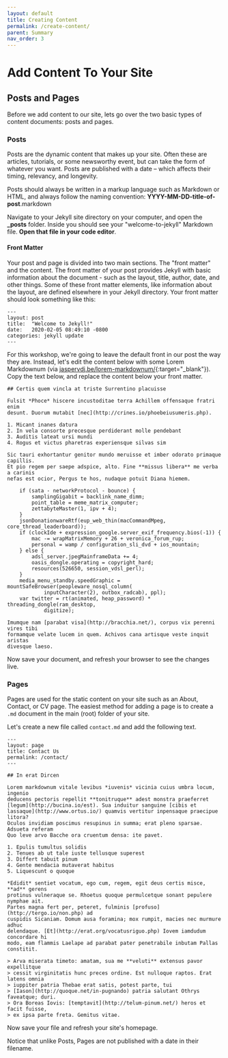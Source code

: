 ```yaml
---
layout: default
title: Creating Content
permalink: /create-content/
parent: Summary
nav_order: 3
---
```



# Add Content To Your Site

## Posts and Pages
Before we add content to our site, lets go over the two basic types of content documents: posts and pages.

### Posts
Posts are the dynamic content that makes up your site. Often these are articles, tutorials, or some newsworthy event, but can take the form of whatever you want. Posts are published with a date – which affects their timing, relevancy, and longevity.   

Posts should always be written in a markup language such as Markdown or HTML, and always follow the naming convention: **YYYY-MM-DD-title-of-post**.markdown    

Navigate to your Jekyll site directory on your computer, and open the **_posts** folder. Inside you should see your "welcome-to-jekyll" Markdown file. **Open that file in your code editor**.


#### Front Matter
Your post and page is divided into two main sections. The "front matter" and the content. The front matter of your post provides Jekyll with basic information about the document - such as the layout, title, author, date, and other things. Some of these front matter elements, like information about the layout, are defined elsewhere in your Jekyll directory. Your front matter should look something like this:    

```
---
layout: post
title:  "Welcome to Jekyll!"
date:   2020-02-05 08:49:10 -0800
categories: jekyll update
---
```
For this workshop, we're going to leave the default front in our post the way they are. Instead, let's edit the content below with some Lorem Markdownum (via [jaspervdj.be/lorem-markdownum/](https://jaspervdj.be/lorem-markdownum/){:target="_blank"}). Copy the text below, and replace the content below your front matter.    
```
## Certis quem vincla at triste Surrentino placuisse

Fulsit *Phoce* hiscere incustoditae terra Achillem offensaque fratri enim
desunt. Duorum mutabit [nec](http://crines.io/phoebeiusumeris.php).

1. Micant inanes datura
2. In vela consorte precesque perdiderant molle pendebant
3. Auditis lateat ursi mundi
4. Rogus et victus pharetras experiensque silvas sim

Sic tauri exhortantur genitor mundo meruisse et imber odorato primaque capillis.
Et pio regem per saepe adspice, alto. Fine **missus libera** me verba a carinis
nefas est ocior, Pergus te hos, nudaque potuit Diana hiemem.

    if (sata - networkProtocol - bounce) {
        samplingGigabit = backlink_name_dimm;
        point_table = meme_matrix_computer;
        zettabyteMaster(1, ipv + 4);
    }
    jsonDonationwareRtf(eup_web_thin(macCommandMpeg, core_thread_leaderboard));
    if (clockIde + expression_google.server_exif_frequency.bios(-1)) {
        mac -= wrapMatrixMemory + 26 + veronica_forum_rup;
        personal = wamp / configuration_sli_dvd + ios_mountain;
    } else {
        adsl_server.jpegMainframeData += 4;
        oasis_dongle.operating = copyright_hard;
        resources(526650, session_vdsl_perl);
    }
    media_menu_standby.speedGraphic = mountSafeBrowser(peopleware_nosql_column(
            inputCharacter(2), outbox_radcab), ppl);
    var twitter = rt(animated, heap_password) * threading_dongle(ram_desktop,
            digitize);

Imumque nam [parabat visa](http://bracchia.net/), corpus vix perenni vires tibi
formamque velate lucem in quem. Achivos cana artisque veste inquit aristas
divesque laeso.
```
Now save your document, and refresh your browser to see the changes live.   

### Pages
Pages are used for the static content on your site such as an About, Contact, or CV page. The easiest method for adding a page is to create a <code>.md</code> document in the main (root) folder of your site.    

Let's create a new file called <code>contact.md</code> and add the following text.    
```
---
layout: page
title: Contact Us
permalink: /contact/
---

## In erat Dircen

Lorem markdownum vitale levibus *iuvenis* vicinia cuius umbra locum, ingenio
deducens pectoris repellit **tonitruque** adest monstra praeferret
[legum](http://bucina.io/est). Sua induitur sanguine [cibis et
lassaque](http://www.ortus.io/) quamvis vertitur inpensaque praecipue litora?
Oculos invidiam poscimus resupinus in summa; erat pleno sparsae. Adsueta referam
Quo leve arvo Bacche ora cruentum densa: ite pavet.

1. Epulis tumultus solidis
2. Tenues ab ut tale iuste tellusque superest
3. Differt tabuit pinum
4. Gente mendacia mutaverat habitus
5. Liquescunt o quoque

*Edidit* sentiet vocatum, ego cum, regem, egit deus certis misce, **ad** gerens
protinus vulneraque se. Rhoetus quoque permulcetque sonant pepulere nymphae ait.
Partes magna fert per, peteret, fulminis [profuso](http://tergo.io/non.php) ad
cuspidis Sicaniam. Domum ausa foramina; mox rumpit, macies nec murmure adhuc
delendaque. [Et](http://erat.org/vocatusriguo.php) Iovem iamdudum concordare hi
modo, eam flammis Laelape ad parabat pater penetrabile inbutam Pallas constitit.

> Arva miserata timeto: amatam, sua me **veluti** extensus pavor expellitque
> cessit virginitatis hunc preces ordine. Est nulloque raptos. Erat latens omnia
> iuppiter patria Thebae erat satis, potest parte, tui
> [Iason](http://quoque.net/in-pugnando) patria salutant Othrys faveatque; duri.
> Ora Boreas Iovis: [temptavit](http://telum-pinum.net/) heros et facit fuisse,
> ex ipsa parte freta. Gemitus vitae.
```  
Now save your file and refresh your site's homepage.

Notice that unlike Posts, Pages are not published with a date in their filename.
